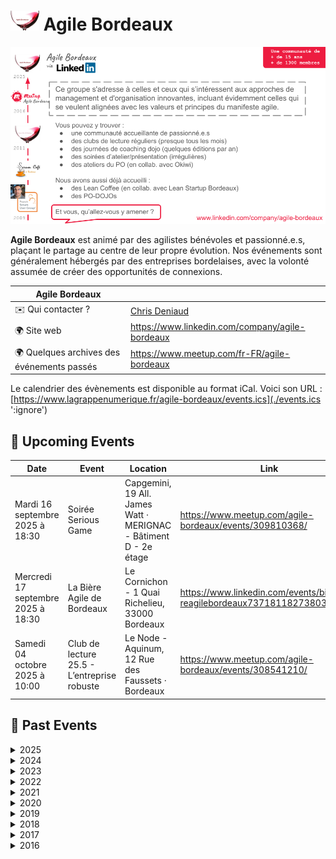 # ![](./logo_agile_bordeaux_10.png) Agile Bordeaux 
![resume](./resume_agile_bordeaux.png)

**Agile Bordeaux** est animé par des agilistes bénévoles et passionné.e.s, plaçant le partage au centre de leur propre évolution.
Nos événements sont généralement hébergés par des entreprises bordelaises, avec la volonté assumée de créer des opportunités de connexions.
 

| Agile Bordeaux              |    |
| ------------------------------ | --- |
| ✉️ Qui contacter ?              | [Chris Deniaud](mailto:agilite@deniaud.eu) |
| 🌍 Site web                    | https://www.linkedin.com/company/agile-bordeaux |
| 🌍 Quelques archives des événements passés  | https://www.meetup.com/fr-FR/agile-bordeaux |

Le calendrier des évènements est disponible au format iCal.
Voici son URL : [https://www.lagrappenumerique.fr/agile-bordeaux/events.ics](./events.ics ':ignore')

<!-- EVENTS:START -->
## 📅 Upcoming Events

| Date | Event | Location | Link |
|------|--------|----------|------|
| Mardi 16 septembre 2025 à 18:30 | Soirée Serious Game | Capgemini, 19 All. James Watt · MERIGNAC - Bâtiment D - 2e étage | https://www.meetup.com/agile-bordeaux/events/309810368/ |
| Mercredi 17 septembre 2025 à 18:30 | La Bière Agile de Bordeaux | Le Cornichon - 1 Quai Richelieu, 33000 Bordeaux | https://www.linkedin.com/events/bi-reagilebordeaux7371811827380391936/ |
| Samedi 04 octobre 2025 à 10:00 | Club de lecture 25.5 - L’entreprise robuste | Le Node - Aquinum, 12 Rue des Faussets · Bordeaux | https://www.meetup.com/agile-bordeaux/events/308541210/ |

## 📆 Past Events

<details>
<summary>2025</summary>

| Date | Event | Location | Link |
|------|--------|----------|------|
| Samedi 06 septembre 2025 à 10:00 | Club de lecture 25.4 - Les livres de l’été | Le Node - Aquinum, 12 Rue des Faussets · Bordeaux | https://www.meetup.com/agile-bordeaux/events/308541098/ |
| Samedi 14 juin 2025 à 10:00 | Club de lecture 25.3 - Ecotopia | Lieu-dit Jambriaud à Saint-Hilaire d'Estissac | https://www.meetup.com/agile-bordeaux/events/307181506/? |
| Samedi 05 avril 2025 à 10:00 | Club de lecture 25.2 - Petit manuel de résistance contemporaine | 12 Rue des Faussets, Bordeaux | https://www.meetup.com/agile-bordeaux/events/306121267/ |
| Jeudi 13 mars 2025 à 18:30 | Scrum ET Kanban - L’alliage résilient de l’amélioration continue de vos produits | 12 Rue des Faussets, Bordeaux | https://www.meetup.com/agile-bordeaux/events/305865751/ |
| Samedi 15 février 2025 à 09:00 | Coaching Dojo 25.1 | 13 Rue Archimède, Mérignac | https://www.meetup.com/agile-bordeaux/events/305095745/ |
| Samedi 08 février 2025 à 10:00 | Club de lecture 25.1 - Nexus | 12 Rue des Faussets, Bordeaux | https://www.meetup.com/agile-bordeaux/events/305223231/ |
</details>

<details>
<summary>2024</summary>

| Date | Event | Location | Link |
|------|--------|----------|------|
| Samedi 30 novembre 2024 à 10:00 | Club de lecture 24.8 - Une sacrée envie de foutre le bordel | 12 Rue des Faussets, Bordeaux | https://www.meetup.com/agile-bordeaux/events/303986394/ |
| Samedi 05 octobre 2024 à 10:00 | Club de lecture 24.7 - Dans le cerveau des champions | 12 Rue des Faussets, Bordeaux | https://www.meetup.com/agile-bordeaux/events/302002220/ |
| Samedi 07 septembre 2024 à 10:00 | Club de lecture 24.6 - Les livres de l’été | 12 Rue des Faussets, Bordeaux | https://www.meetup.com/agile-bordeaux/events/302002044/ |
| Samedi 29 juin 2024 à 09:00 | Coaching Dojo Juin | 44 Rue Lucien Faure, Bordeaux | https://www.meetup.com/agile-bordeaux/events/301323388/ |
| Samedi 15 juin 2024 à 10:00 | Club de lecture 24.5 - Pour en finir avec le machin | 12 Rue des Faussets, Bordeaux | https://www.meetup.com/agile-bordeaux/events/301013894/ |
| Mardi 07 mai 2024 à 19:00 | Atelier du PO #6 : Mission anti-sabotage | 10 Pl. Saint-Christoly, Bordeaux | https://www.meetup.com/agile-bordeaux/events/300755558/ |
| Samedi 04 mai 2024 à 10:00 | Club de lecture 24.4 - Changer d’altitude | 12 Rue des Faussets, Bordeaux | https://www.meetup.com/agile-bordeaux/events/299362757/ |
| Samedi 23 mars 2024 à 09:30 | Club de lecture 24.3 - La boîte à outils de la méthode OKR | Online | https://www.meetup.com/agile-bordeaux/events/298848223/ |
| Samedi 16 mars 2024 à 09:00 | Coaching Dojo Mars | 17 Quai Louis XVIII, Bordeaux | https://www.meetup.com/agile-bordeaux/events/299213788/ |
| Mercredi 13 mars 2024 à 19:00 | Atelier du PO #5 : Lean Coffee | 10 Pl. Saint-Christoly, Bordeaux | https://www.meetup.com/agile-bordeaux/events/299637290/ |
| Mardi 27 février 2024 à 19:00 | Agile Bordeaux 24.1 | 1 Av. Henri Becquerel, Mérignac | https://www.meetup.com/agile-bordeaux/events/298910561/ |
| Samedi 10 février 2024 à 10:00 | Club de lecture 24.2 - Agile conversations | 12 Rue des Faussets, Bordeaux | https://www.meetup.com/agile-bordeaux/events/297716202/ |
| Mercredi 31 janvier 2024 à 19:00 | Atelier du PO #4 : L'évolution du PO : du tacticien au stratège | Online | https://www.meetup.com/agile-bordeaux/events/298588040/ |
| Samedi 13 janvier 2024 à 10:00 | Club de lecture 24.1 - Les livres des vacances | 12 Rue des Faussets, Bordeaux | https://www.meetup.com/agile-bordeaux/events/295798791/ |
</details>

<details>
<summary>2023</summary>

| Date | Event | Location | Link |
|------|--------|----------|------|
| Mercredi 13 décembre 2023 à 19:00 | Atelier du PO #3 - Demoribo : l'art de la pratique de la démo agile | 10 Pl. Saint-Christoly, Bordeaux | https://www.meetup.com/agile-bordeaux/events/297759784/ |
| Samedi 18 novembre 2023 à 10:00 | Club de lecture 23.7 - Vivre avec son passé | 12 Rue des Faussets, Bordeaux | https://www.meetup.com/agile-bordeaux/events/296337309/ |
| Mercredi 15 novembre 2023 à 18:30 | Atelier du PO #2 - S'essayer à l'eXtreme quotation | 44 Rue Barreyre, Bordeaux | https://www.meetup.com/agile-bordeaux/events/297211586/ |
| Mardi 10 octobre 2023 à 19:00 | Atelier du PO #1 - Découvrir les bases de l'UX / UI | Place Saint Christoly, Bordeaux | https://www.meetup.com/agile-bordeaux/events/293450726/ |
| Samedi 23 septembre 2023 à 10:00 | Club de lecture 23.6 - Réparer les Histoires | 12 Rue des Faussets, Bordeaux | https://www.meetup.com/agile-bordeaux/events/294707236/ |
| Samedi 26 août 2023 à 10:00 | Club de lecture 23.5 - Les livres de l’été | 12 Rue des Faussets, Bordeaux | https://www.meetup.com/agile-bordeaux/events/294707074/ |
| Samedi 17 juin 2023 à 10:00 | Club de lecture 23.4 - La cinquième discipline | 12 Rue des Faussets, Bordeaux | https://www.meetup.com/agile-bordeaux/events/293404784/ |
| Samedi 22 avril 2023 à 10:00 | Club de lecture 23.3 - Moi, toi, nous, petit traité des influences réciproques | 12 Rue des Faussets, Bordeaux | https://www.meetup.com/agile-bordeaux/events/291918981/ |
| Samedi 25 février 2023 à 10:00 | Club de lecture 23.2 - Éloge de l'inattendu | 12 Rue des Faussets, Bordeaux | https://www.meetup.com/agile-bordeaux/events/291402181/ |
| Samedi 28 janvier 2023 à 10:00 | Club de lecture 23.1 - Ne coupez jamais la poire en deux | 12 Rue des Faussets, Bordeaux | https://www.meetup.com/agile-bordeaux/events/290269432/ |
</details>

<details>
<summary>2022</summary>

| Date | Event | Location | Link |
|------|--------|----------|------|
| Samedi 03 décembre 2022 à 10:00 | Club de lecture 22.6 - Théorie U, l'essentiel | 12 Rue des Faussets, Bordeaux | https://www.meetup.com/agile-bordeaux/events/288650730/ |
| Samedi 17 septembre 2022 à 10:00 | Club de lecture 22.5 - Coacher avec l’Appreciative Inquiry | 12 Rue des Faussets, Bordeaux | https://www.meetup.com/agile-bordeaux/events/286846272/ |
| Samedi 18 juin 2022 à 10:00 | Club de lecture 22.4 - Coacher les émotions | 12 Rue des Faussets, Bordeaux | https://www.meetup.com/agile-bordeaux/events/285883383/ |
| Mardi 14 juin 2022 à 18:30 | Découvrir le rôle de Product Owner par la pratique et en aidant les autres. | Online | https://www.meetup.com/agile-bordeaux/events/285783764/ |
| Samedi 07 mai 2022 à 10:00 | Club de lecture 22.3 - Optimisez votre équipe | 12 Rue des Faussets, Bordeaux | https://www.meetup.com/agile-bordeaux/events/284996319/ |
| Samedi 26 mars 2022 à 10:00 | Club de lecture 22.2 - Vous allez commettre une terrible erreur | 12 Rue des Faussets, Bordeaux | https://www.meetup.com/agile-bordeaux/events/283944840/ |
| Samedi 29 janvier 2022 à 10:00 | Club de lecture 22.1 - Team Topologies | 12 Rue des Faussets, Bordeaux | https://www.meetup.com/agile-bordeaux/events/282590209/ |
</details>

<details>
<summary>2021</summary>

| Date | Event | Location | Link |
|------|--------|----------|------|
| Samedi 20 novembre 2021 à 10:00 | Club de lecture 21.7 - Les vertus de l’échec | 12 Rue des Faussets, Bordeaux | https://www.meetup.com/agile-bordeaux/events/280890878/ |
| Samedi 18 septembre 2021 à 10:00 | Club de lecture 21.6 - Que faire des cons ? | 21 Rue Grateloup, Bordeaux | https://www.meetup.com/agile-bordeaux/events/278697415/ |
| Samedi 05 juin 2021 à 10:00 | Club de lecture 21.5 - La dynamique des groupes | 21 Rue Grateloup, Bordeaux | https://www.meetup.com/agile-bordeaux/events/278079384/ |
| Samedi 08 mai 2021 à 10:00 | Club de lecture 21.4 - Le thérapeute et le philosophe | 21 Rue Grateloup, Bordeaux | https://www.meetup.com/agile-bordeaux/events/277263118/ |
| Mardi 13 avril 2021 à 18:30 | Rupture Douce Saison 007 - Rétro-Confinement - Rencontre avec les auteurs | Online | https://www.meetup.com/agile-bordeaux/events/277286242/ |
| Samedi 20 mars 2021 à 10:00 | Club de lecture 21.3 - L'espèce fabulatrice | Online | https://www.meetup.com/agile-bordeaux/events/276525708/ |
| Samedi 20 février 2021 à 10:00 | Club de lecture 21.2 -  La logique de l'acouphène | Online | https://www.meetup.com/agile-bordeaux/events/275827555/ |
| Jeudi 04 février 2021 à 18:30 | Découvrir le rôle de Product Owner par la pratique et en aidant les autres. | Online | https://www.meetup.com/agile-bordeaux/events/275710937/ |
| Samedi 16 janvier 2021 à 10:00 | Club de lecture 21.1 - La posture juste | Online | https://www.meetup.com/agile-bordeaux/events/274884100/ |
</details>

<details>
<summary>2020</summary>

| Date | Event | Location | Link |
|------|--------|----------|------|
| Samedi 19 décembre 2020 à 10:00 | Club de lecture 20.6 - Ecoute, petit homme ! | Online | https://www.meetup.com/agile-bordeaux/events/274774397/ |
| Samedi 21 novembre 2020 à 10:00 | Club de lecture 20.5 - L'approche systémique | Online | https://www.meetup.com/agile-bordeaux/events/273366174/ |
| Samedi 12 septembre 2020 à 09:30 | Club de lecture 20.4 - Coacher avec l’approche narrative | 12 Rue des Faussets, Bordeaux | https://www.meetup.com/agile-bordeaux/events/272108470/ |
| Samedi 27 juin 2020 à 09:00 | Coaching Dojo 20.2 - Special Online | Online | https://www.meetup.com/agile-bordeaux/events/271203421/ |
| Samedi 06 juin 2020 à 09:30 | Club de lecture 20.3 - Notre corps ne ment jamais | Online | https://www.meetup.com/agile-bordeaux/events/270256889/ |
| Samedi 18 avril 2020 à 09:30 | Club de lecture 20.2 - La dynamique des équipes et l'intelligence collective | Online | https://www.meetup.com/agile-bordeaux/events/269028247/ |
| Samedi 22 février 2020 à 09:30 | Club de lecture 20.1 - Questionnez Mieux et Gagnez en Leadership | AQUINUM C/O Le Node - 12 rue des Faussets - 33000 Bordeaux, Bordeaux  | https://www.meetup.com/agile-bordeaux/events/266947585/ |
| Samedi 25 janvier 2020 à 09:00 | Coaching Dojo 20.1 | 11 Av. Henri Becquerel, Mérignac | https://www.meetup.com/agile-bordeaux/events/266214311/ |
</details>

<details>
<summary>2019</summary>

| Date | Event | Location | Link |
|------|--------|----------|------|
| Samedi 30 novembre 2019 à 09:30 | Club de lecture 19.5 - La spirale dynamique  | AQUINUM C/O Le Node - 12 rue des Faussets - 33000 Bordeaux, Bordeaux  | https://www.meetup.com/agile-bordeaux/events/265397378/ |
| Samedi 28 septembre 2019 à 09:30 | Club de lecture 19.4 - La nuit j’écrirai des soleils | AQUINUM C/O Le Node - 12 rue des Faussets - 33000 Bordeaux, Bordeaux  | https://www.meetup.com/agile-bordeaux/events/262665679/ |
| Samedi 14 septembre 2019 à 09:00 | Coaching Dojo 19.1 | 1 cours Xavier Arnozan, Bordeaux | https://www.meetup.com/agile-bordeaux/events/260531263/ |
| Samedi 15 juin 2019 à 09:30 | Club de lecture 19.3 - À nous la liberté | AQUINUM C/O Le Node - 12 rue des Faussets - 33000 Bordeaux, Bordeaux  | https://www.meetup.com/agile-bordeaux/events/258815870/ |
| Jeudi 06 juin 2019 à 18:45 | Agile Bordeaux 19.2 | 120 Quai de Bacalan, Bordeaux | https://www.meetup.com/agile-bordeaux/events/261328959/ |
| Samedi 23 mars 2019 à 09:30 | Club de lecture 19.2 - Découvrir un sens à sa vie  | AQUINUM C/O Le Node - 12 rue des Faussets - 33000 Bordeaux, Bordeaux  | https://www.meetup.com/agile-bordeaux/events/258813843/ |
| Samedi 02 février 2019 à 09:30 | Club de lecture 19.1 - Start With Why | AQUINUM C/O Le Node - 12 rue des Faussets - 33000 Bordeaux, Bordeaux  | https://www.meetup.com/agile-bordeaux/events/257027302/ |
| Jeudi 24 janvier 2019 à 19:00 | Agile Bordeaux 19.1 | 19 Allée James Watt, MERIGNAC | https://www.meetup.com/agile-bordeaux/events/257289336/ |
</details>

<details>
<summary>2018</summary>

| Date | Event | Location | Link |
|------|--------|----------|------|
| Vendredi 14 décembre 2018 à 09:00 | Lean Coffee @ CoolWorking | 9 rue de Condé, Bordeaux | https://www.meetup.com/agile-bordeaux/events/256836472/ |
| Samedi 01 décembre 2018 à 09:30 | Club de lecture 18.5 - Changing Your Team From The Inside | AQUINUM C/O Le Node - 12 rue des Faussets - 33000 Bordeaux, Bordeaux  | https://www.meetup.com/agile-bordeaux/events/255454948/ |
| Vendredi 19 octobre 2018 à 09:00 | Lean Coffee @ CoolWorking | 9 rue de Condé, Bordeaux | https://www.meetup.com/agile-bordeaux/events/255449522/ |
| Samedi 06 octobre 2018 à 09:30 | Club de lecture 18.4 - The Happiness Equation | AQUINUM C/O Le Node - 12 rue des Faussets - 33000 Bordeaux, Bordeaux  | https://www.meetup.com/agile-bordeaux/events/252773386/ |
| Samedi 15 septembre 2018 à 09:00 | Coaching Dojo 18.2 | Immeuble grand angle, 25 avenue Perie, Bruges | https://www.meetup.com/agile-bordeaux/events/251155460/ |
| Samedi 30 juin 2018 à 09:30 | Club de lecture 18.3 - Coaching Agile | AQUINUM C/O Le Node - 12 rue des Faussets - 33000 Bordeaux, Bordeaux  | https://www.meetup.com/agile-bordeaux/events/250678700/ |
| Samedi 28 avril 2018 à 09:30 | Club de lecture 18.2 | AQUINUM C/O Le Node - 12 rue des Faussets - 33000 Bordeaux, Bordeaux  | https://www.meetup.com/agile-bordeaux/events/249376904/ |
| Samedi 10 mars 2018 à 09:30 | Club de lecture 18.1 | AQUINUM C/O Le Node - 12 rue des Faussets - 33000 Bordeaux, Bordeaux  | https://www.meetup.com/agile-bordeaux/events/247286123/ |
| Samedi 03 mars 2018 à 09:00 | Coaching Dojo 18.1 | 28 Avenue Léonard de Vinci, Pessac | https://www.meetup.com/agile-bordeaux/events/246239159/ |
| Lundi 05 février 2018 à 19:00 | PODOJO Bordeaux #03 |  21 chemin du plantey, Gradignan | https://www.meetup.com/agile-bordeaux/events/246787523/ |
| Jeudi 25 janvier 2018 à 19:00 | Agile Bordeaux 18.1 | 23 avenue de Léonard de Vinci, PESSAC | https://www.meetup.com/agile-bordeaux/events/245813517/ |
</details>

<details>
<summary>2017</summary>

| Date | Event | Location | Link |
|------|--------|----------|------|
| Mercredi 08 novembre 2017 à 19:00 | Club de lecture de novembre | 4 Cours Pasteur, Bordeaux | https://www.meetup.com/agile-bordeaux/events/244046292/ |
| Jeudi 05 octobre 2017 à 19:00 | PODOJO Bordeaux #02 | 23 chemin de marticot, cestas | https://www.meetup.com/agile-bordeaux/events/242640113/ |
| Samedi 30 septembre 2017 à 09:00 | Coaching Dojo 17.3 | Immeuble grand angle, 25 avenue Perie, Bruges | https://www.meetup.com/agile-bordeaux/events/241093981/ |
| Mercredi 28 juin 2017 à 19:00 | Club de lecture de juin | 4 Cours Pasteur, Bordeaux | https://www.meetup.com/agile-bordeaux/events/240370727/ |
| Samedi 17 juin 2017 à 09:00 | Coaching Dojo 17.2 | Immeuble grand angle, 25 avenue Perie, Bruges | https://www.meetup.com/agile-bordeaux/events/237430705/ |
| Jeudi 01 juin 2017 à 19:00 | 1er PODOJO Bordeaux | 38B Allée de Mégévie, 33170 Gradignan, Gradignan | https://www.meetup.com/agile-bordeaux/events/239292968/ |
| Jeudi 06 avril 2017 à 19:00 | Agile Bordeaux 17.1 | 27 Avenue de la Poterie, Gradignan | https://www.meetup.com/agile-bordeaux/events/238642143/ |
| Mardi 04 avril 2017 à 19:00 | Club de lecture d'Avril | 14 Bis Rue Duffour Dubergier, Bordeaux, Bordeaux | https://www.meetup.com/agile-bordeaux/events/237956575/ |
| Samedi 18 février 2017 à 10:00 | Club de lecture de Février | 14 Bis Rue Duffour Dubergier, Bordeaux, Bordeaux | https://www.meetup.com/agile-bordeaux/events/236603347/ |
| Samedi 14 janvier 2017 à 09:00 | Coaching Dojo 17.1 | 13 Avenue Neil Armstrong, 33700 Mérignac, Bordeaux | https://www.meetup.com/agile-bordeaux/events/235134649/ |
</details>

<details>
<summary>2016</summary>

| Date | Event | Location | Link |
|------|--------|----------|------|
| Samedi 17 décembre 2016 à 09:30 | Club de lecture de Décembre | 14 Bis Rue Duffour Dubergier, Bordeaux | https://www.meetup.com/agile-bordeaux/events/235327204/ |
| Jeudi 08 décembre 2016 à 19:00 | Agile Bordeaux 16.3 | 38B Allée Megevie, gradignan | https://www.meetup.com/agile-bordeaux/events/235472479/ |
| Lundi 17 octobre 2016 à 19:00 | (Lean) Startup (Agile) night - inscription sur le groupe Lean Startup Bordeaux | 26 rue Esprit des Lois, Bordeaux | https://www.meetup.com/agile-bordeaux/events/234663839/ |
| Samedi 15 octobre 2016 à 09:30 | Club de lecture | 14 Bis Rue Duffour Dubergier, Bordeaux | https://www.meetup.com/agile-bordeaux/events/234571728/ |
| Samedi 30 avril 2016 à 09:30 | Coaching Dojo 16.2 | Avenue René Cassin, MERIGNAC | https://www.meetup.com/agile-bordeaux/events/228982013/ |
| Samedi 02 avril 2016 à 09:30 | Club de Lecture | 4 Cours Pasteur, Bordeaux | https://www.meetup.com/agile-bordeaux/events/228153250/ |
| Mardi 29 mars 2016 à 18:30 | Agile Bordeaux 16.2 | 140, avenue du 11 Novembre, Blanquefort | https://www.meetup.com/agile-bordeaux/events/228059408/ |
| Samedi 30 janvier 2016 à 09:30 | Coaching Dojo 16.1 | Avenue René Cassin, MERIGNAC | https://www.meetup.com/agile-bordeaux/events/227883030/ |
| Samedi 16 janvier 2016 à 09:30 | Club de Lecture "What's Next?" | 4 Cours Pasteur, Bordeaux | https://www.meetup.com/agile-bordeaux/events/227364116/ |
| Mardi 12 janvier 2016 à 18:30 | Agile Bordeaux 16.1 (ce qui était le ScrumWine) | 18 rue Sainte Colombe, Bordeaux | https://www.meetup.com/agile-bordeaux/events/227009931/ |
</details>
<!-- EVENTS:END -->
